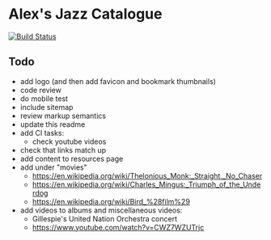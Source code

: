 # Alex's Jazz Catalogue

[![Build Status](https://travis-ci.org/gondek/jazz-catalogue.svg?branch=master)](https://travis-ci.org/gondek/jazz-catalogue)

## Todo
- add logo (and then add favicon and bookmark thumbnails)
- code review
- do mobile test
- include sitemap
- review markup semantics
- update this readme
- add CI tasks:
  - check youtube videos
- check that links match up
- add content to resources page
- add under "movies"
  - https://en.wikipedia.org/wiki/Thelonious_Monk:_Straight,_No_Chaser
  - https://en.wikipedia.org/wiki/Charles_Mingus:_Triumph_of_the_Underdog
  - https://en.wikipedia.org/wiki/Bird_%28film%29
- add videos to albums and miscellaneous videos:
  - Gillespie's United Nation Orchestra concert
  - https://www.youtube.com/watch?v=CWZ7WZUTrjc
